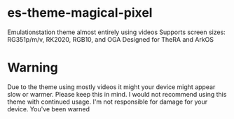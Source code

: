 # es-theme-magical-pixel
Emulationstation theme almost entirely using videos
Supports screen sizes: RG351p/m/v, RK2020, RGB10, and OGA
Designed for TheRA and ArkOS
# Warning
Due to the theme using mostly videos it might your device might appear slow or warmer. Please keep this in mind. I would not recommend using this theme with continued usage. I'm not responsible for damage for your device. You've been warned
